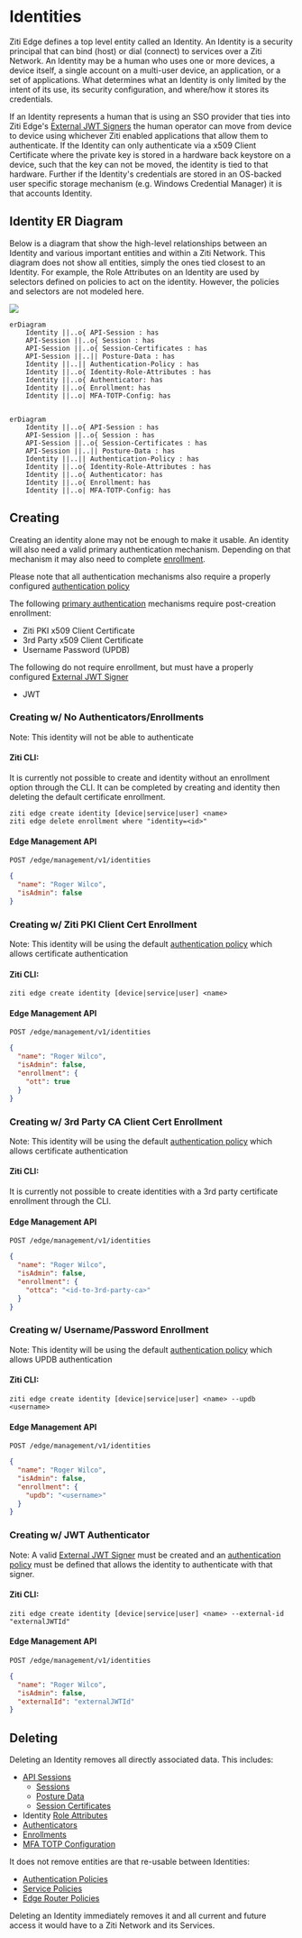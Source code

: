 # Identities

Ziti Edge defines a top level entity called an Identity. An Identity is a security principal that can bind (host) or
dial (connect) to services over a Ziti Network. An Identity may be a human who uses one or more devices, a device
itself, a single account on a multi-user device, an application, or a set of applications. What determines what an
Identity is only limited by the intent of its use, its security configuration, and where/how it stores its credentials.

If an Identity represents a human that is using an SSO provider that ties into Ziti Edge's
[External JWT Signers](./external-jwt-signers) the human operator can move from device to device using whichever Ziti
enabled applications that allow them to authenticate. If the Identity can only authenticate via a x509 Client
Certificate where the private key is stored in a hardware back keystore on a device, such that the key can not be moved,
the identity is tied to that hardware. Further if the Identity's credentials are stored in an OS-backed user specific
storage mechanism (e.g. Windows Credential Manager) it is that accounts Identity.


## Identity ER Diagram

Below is a diagram that show the high-level relationships between an Identity and various important entities and within
a Ziti Network. This diagram does not show all entities, simply the ones tied closest to an Identity. For example,
the Role Attributes on an Identity are used by selectors defined on policies to act on the identity. However, the 
policies and selectors are not modeled here.

[![](https://mermaid.ink/img/pako:eNqVkcFuwjAMhl8l8pnwALlVwCQO06rBMZfQuBCtTabEOVQN746rFa3bBNJ8sv98jn_ZIzTBIijAuHXmHE2vveDYW_TkaBClrNdhFFW9lwdMyQUvlLiY9IUt5Zn8FyU3GMm1rjGE6VlLKaIOiXJEuTVklugPq8xVmS6Twn9OE-rQuWZ42MBe7rV8Dx3Kiii6U_7l588-voeE-ITb-Ri6rmfxIVTE60slj2_HWm6Cb915QU6hvfawgh5jb5zlU43TmwY20KMGxak18UOD9lfm8qflZe6sY2OgWtMlXIHJFA6Db0BRzHiH5ovP1PUG3vuwIw)](https://mermaid.live/edit#pako:eNqVkcFuwjAMhl8l8pnwALlVwCQO06rBMZfQuBCtTabEOVQN746rFa3bBNJ8sv98jn_ZIzTBIijAuHXmHE2vveDYW_TkaBClrNdhFFW9lwdMyQUvlLiY9IUt5Zn8FyU3GMm1rjGE6VlLKaIOiXJEuTVklugPq8xVmS6Twn9OE-rQuWZ42MBe7rV8Dx3Kiii6U_7l588-voeE-ITb-Ri6rmfxIVTE60slj2_HWm6Cb915QU6hvfawgh5jb5zlU43TmwY20KMGxak18UOD9lfm8qflZe6sY2OgWtMlXIHJFA6Db0BRzHiH5ovP1PUG3vuwIw)

```mermaid
erDiagram
    Identity ||..o{ API-Session : has
    API-Session ||..o{ Session : has
    API-Session ||..o{ Session-Certificates : has
    API-Session ||..|| Posture-Data : has
    Identity ||..|| Authentication-Policy : has
    Identity ||..o{ Identity-Role-Attributes : has
    Identity ||..o{ Authenticator: has
    Identity ||..o{ Enrollment: has
    Identity ||..o| MFA-TOTP-Config: has
        

erDiagram
    Identity ||..o{ API-Session : has
    API-Session ||..o{ Session : has
    API-Session ||..o{ Session-Certificates : has
    API-Session ||..|| Posture-Data : has
    Identity ||..|| Authentication-Policy : has
    Identity ||..o{ Identity-Role-Attributes : has
    Identity ||..o{ Authenticator: has
    Identity ||..o{ Enrollment: has
    Identity ||..o| MFA-TOTP-Config: has
```

## Creating

Creating an identity alone may not be enough to make it usable. An identity will also need a valid primary
authentication mechanism. Depending on that mechanism it may also need to complete [enrollment](../enrollment#clients).

Please note that all authentication mechanisms also require a properly configured [authentication policy](./auth)

The following [primary authentication](./auth#primary-authentication) mechanisms require post-creation enrollment:
- Ziti PKI x509 Client Certificate
- 3rd Party x509 Client Certificate
- Username Password (UPDB)

The following do not require enrollment, but must have a properly configured [External JWT Signer](./external-jwt-signers)
- JWT

### Creating w/ No Authenticators/Enrollments
Note: This identity will not be able to authenticate

#### Ziti CLI: 

It is currently not possible to create and identity without an enrollment option through the CLI. It can be completed
by creating and identity then deleting the default certificate enrollment.

```
ziti edge create identity [device|service|user] <name>
ziti edge delete enrollment where "identity=<id>"
```

#### Edge Management API

`POST /edge/management/v1/identities`
```json
{
  "name": "Roger Wilco",
  "isAdmin": false
}
```

### Creating w/ Ziti PKI Client Cert Enrollment
Note: This identity will be using the default [authentication policy](./auth) which allows certificate authentication

#### Ziti CLI:
`ziti edge create identity [device|service|user] <name> `

#### Edge Management API

`POST /edge/management/v1/identities`
```json
{
  "name": "Roger Wilco",
  "isAdmin": false,
  "enrollment": {
    "ott": true
  }
}
```

### Creating w/ 3rd Party CA Client Cert Enrollment
Note: This identity will be using the default [authentication policy](./auth) which allows certificate authentication

#### Ziti CLI:

It is currently not possible to create identities with a 3rd party certificate enrollment through the CLI.

#### Edge Management API

`POST /edge/management/v1/identities`
```json
{
  "name": "Roger Wilco",
  "isAdmin": false,
  "enrollment": {
    "ottca": "<id-to-3rd-party-ca>"
  }
}
```

### Creating w/ Username/Password Enrollment
Note: This identity will be using the default [authentication policy](./auth) which allows UPDB authentication

#### Ziti CLI:

`ziti edge create identity [device|service|user] <name> --updb <username>`

#### Edge Management API

`POST /edge/management/v1/identities`
```json
{
  "name": "Roger Wilco",
  "isAdmin": false,
  "enrollment": {
    "updb": "<username>"
  }
}
```

### Creating w/ JWT Authenticator
Note: A valid [External JWT Signer](./external-jwt-signers) must be created and an [authentication policy](./auth)
must be defined that allows the identity to authenticate with that signer.

#### Ziti CLI:

`ziti edge create identity [device|service|user] <name> --external-id "externalJWTId"`

#### Edge Management API

`POST /edge/management/v1/identities`
```json
{
  "name": "Roger Wilco",
  "isAdmin": false,
  "externalId": "externalJWTId"
}
```

## Deleting

Deleting an Identity removes all directly associated data. This includes:

- [API Sessions](../sessions#api-session)
  - [Sessions](../sessions#session)
  - [Posture Data](../authorization/posture-checks#posture-data)
  - [Session Certificates](./api-session-certificates)
- Identity [Role Attributes](.)
- [Authenticators](./auth#authenticators)
- [Enrollments](../enrollment)
- [MFA TOTP Configuration](./totp)

It does not remove entities are that re-usable between Identities:

- [Authentication Policies](./authentication-policies)
- [Service Policies](../authorization/policies/overview)
- [Edge Router Policies](../authorization/policies/overview)

Deleting an Identity immediately removes it and all current and future access it would have to a Ziti Network and its
Services.